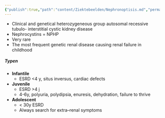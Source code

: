 ```yaml
---
{"publish":true,"path":"content/Ziektebeelden/Nephronoptisis.md","permalink":"/content/ziektebeelden/nephronoptisis/","title":"Nephronoptisis","tags":["Klinische_genetica","Ziektebeeld"]}
---
```




- Clinical and genetical heterozygeneous group autosomal recessive tubulo-   interstitial cystic kidney disease  
- Nephrocystins = NPHP  
- Very rare  
- The most frequent genetic renal disease causing renal failure in childhood

##### Typen
- **Infantile**  
	- ESRD <4 y, situs inversus, cardiac defects  
- **Juvenile**  
	- ESRD >4 j  
	- 4-6y, polyuria, polydipsia, enuresis, dehydration, failure to thrive  
- **Adolescent**  
	- \< 30y ESRD  
	- Always search for extra–renal symptoms
